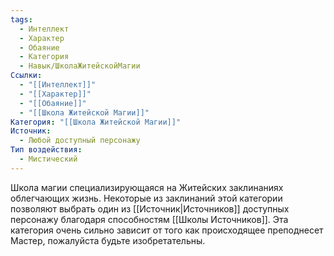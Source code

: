 ```yaml
---
tags:
  - Интеллект
  - Характер
  - Обаяние
  - Категория
  - Навык/ШколаЖитейскойМагии
Ссылки:
  - "[[Интеллект]]"
  - "[[Характер]]"
  - "[[Обаяние]]"
  - "[[Школа Житейской Магии]]"
Категория: "[[Школа Житейской Магии]]"
Источник:
  - Любой доступный персонажу
Тип воздействия:
  - Мистический
---
```

Школа магии специализирующаяся на Житейских заклинаниях облегчающих жизнь. Некоторые из заклинаний этой категории позволяют выбрать один из [[Источник|Источников]] доступных персонажу благодаря способностям [[Школы Источников]]. Эта категория очень сильно зависит от того как происходящее преподнесет Мастер, пожалуйста будьте изобретательны. 
